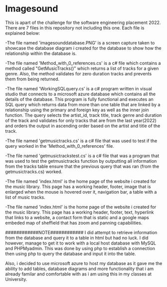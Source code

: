 # Imagesound
This is apart of the challenge for the software engineering placement 2022.
There are 7 files in this repository not including this one.
Each file is explained below:

-The file named 'imagesounddatabase.PNG' is a screen capture taken to showcase the database diagram i created for the database to show how the relationship within the database is.

-The file named 'Method_with_0_references.cs' is a c# file which contains a method called "GetMusicTracks()" which returns a list of tracks for a given genre. Also, the method validates for zero duration tracks and prevents them from being returned.

-The file named 'WorkingSQLquery.cs' is a c# program written in visual studio that connects to a microsoft azure database which contains all the details of the database. This program is fully functional and executes an SQL query which returns data from more than one table that are linked by a relationship using the primary and foreign key as well as the inner join function. The query selects the artist_id, track title, track genre and duration of the track and validates for only tracks that are from the last year(2022) and orders the output in ascending order based on the artist and title of the track.

-The file named 'getmusictracks.cs' is a c# file that was used to test if the query worked in the 'Method_with_0_references' file.

-The file named 'getmusictrackstest.cs' is a c# file that was a program that was used to test the getmusictracks function by outputting all information from the tracks table ensure that the previous query that was ran (from the getmusictracks.cs) worked.

-The file named 'index.html' is the home page of the website i created for the music library. This page has a working header, footer, image that is enlarged when the mouse is hovered over it, navigation bar, a table with a list of music tracks.

-The file named 'index.html' is the home page of the website i created for the music library. This page has a working header, footer, text, hyperlink that links to a website, a contact form that is static and a google maps embeded map of sheffield that has zoom and panning capabilities.

############NOTE############
I did attempt to retrieve information from the database and query it to a table in html but had no luck. I did however, manage to get it to work with a local host database with MySQL and PHPMyadmin. This was done by using php to establish a connection then using php to query the database and input it into the table.

Also, i decided to use microsoft azure to host my database as it gave me the ability to add tables, database diagrams and more functionality that i am already familar and comfortable with as i am using this in my classes at University.
